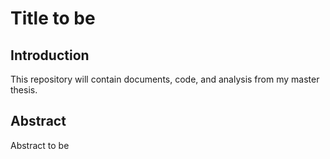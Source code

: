 # Title to be


## Introduction

This repository will contain documents, code, and analysis from my master thesis.


## Abstract

Abstract to be